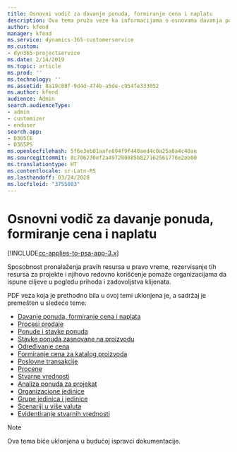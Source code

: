 ```yaml
---
title: Osnovni vodič za davanje ponuda, formiranje cena i naplatu
description: Ova tema pruža veze ka informacijama o osnovama davanja ponuda, formiranja cena i naplate u aplikaciji Project Service Automation.
author: kfend
manager: kfend
ms.service: dynamics-365-customerservice
ms.custom:
- dyn365-projectservice
ms.date: 2/14/2019
ms.topic: article
ms.prod: ''
ms.technology: ''
ms.assetid: 8a19c88f-9d4d-474b-a5de-c954fe333052
ms.author: kfend
audience: Admin
search.audienceType:
- admin
- customizer
- enduser
search.app:
- D365CE
- D365PS
ms.openlocfilehash: 5f6e3eb01aafe894f9f440aed4c0a25a0a4c40ae
ms.sourcegitcommit: 8c786230ef2a497280885b827162561776e2eb00
ms.translationtype: HT
ms.contentlocale: sr-Latn-RS
ms.lasthandoff: 03/24/2020
ms.locfileid: "3755083"
---
```

# <a name="basic-guide-to-quoting-pricing-and-billing"></a>Osnovni vodič za davanje ponuda, formiranje cena i naplatu

[!INCLUDE[cc-applies-to-psa-app-3.x](../../includes/cc-applies-to-psa-app-3x.md)]

Sposobnost pronalaženja pravih resursa u pravo vreme, rezervisanje tih resursa za projekte i njihovo redovno korišćenje pomaže organizacijama da ispune ciljeve u pogledu prihoda i zadovoljstva klijenata. 

PDF veza koja je prethodno bila u ovoj temi uklonjena je, a sadržaj je premešten u sledeće teme:

- [Davanje ponuda, formiranje cena i naplata](../quote-bill-price.md)
- [Procesi prodaje](../basic-sales-process.md)
- [Ponude i stavke ponuda](../basic-quote-lines.md)
- [Stavke ponuda zasnovane na proizvodu](../product-based-quote-lines.md)
- [Određivanje cena](../basic-pricing.md)
- [Formiranje cena za katalog proizvoda](../product-catalog-pricing.md)
- [Poslovne transakcije](../basic-business-transactions.md)
- [Procene](../estimates.md)
- [Stvarne vrednosti](../actuals.md)
- [Analiza ponuda za projekat](../basic-analyzing-quotes.md)
- [Organizacione jedinice](../advanced-organizational.md)
- [Grupe jedinica i jedinice](../advanced-units.md)
- [Scenariji u više valuta](../advanced-currency.md)
- [Evidentiranje stvarnih vrednosti](../advanced-actuals.md)

> [!NOTE]
> Ova tema biće uklonjena u budućoj ispravci dokumentacije. 
